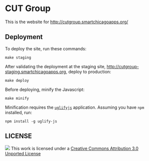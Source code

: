 # CUT Group

This is the website for http://cutgroup.smartchicagoapps.org/

## Deployment

To deploy the site, run these commands:
    
    make staging

After validating the deployment at the staging site, http://cutgroup-staging.smartchicagoapps.org, deploy to production:
    
    make deploy

Before deploying, minify the Javascript:

    make minify

Minification requires the [`uglifyjs`](https://github.com/mishoo/UglifyJS#install-npm) application. Assuming you have `npm` installed, run:

    npm install -g uglify-js

## LICENSE

![](http://i.creativecommons.org/l/by/3.0/80x15.png) This work is licensed under a [Creative Commons Attribution 3.0 Unported License](http://creativecommons.org/licenses/by/3.0/deed.en_US)
